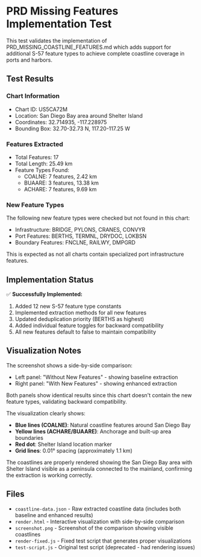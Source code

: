 # PRD Missing Features Implementation Test

This test validates the implementation of PRD_MISSING_COASTLINE_FEATURES.md which adds support for additional S-57 feature types to achieve complete coastline coverage in ports and harbors.

## Test Results

### Chart Information
- Chart ID: US5CA72M
- Location: San Diego Bay area around Shelter Island
- Coordinates: 32.714935, -117.228975
- Bounding Box: 32.70-32.73 N, 117.20-117.25 W

### Features Extracted
- Total Features: 17
- Total Length: 25.49 km
- Feature Types Found:
  - COALNE: 7 features, 2.42 km
  - BUAARE: 3 features, 13.38 km  
  - ACHARE: 7 features, 9.69 km

### New Feature Types
The following new feature types were checked but not found in this chart:
- Infrastructure: BRIDGE, PYLONS, CRANES, CONVYR
- Port Features: BERTHS, TERMNL, DRYDOC, LOKBSN
- Boundary Features: FNCLNE, RAILWY, DMPGRD

This is expected as not all charts contain specialized port infrastructure features.

## Implementation Status

✅ **Successfully Implemented:**
1. Added 12 new S-57 feature type constants
2. Implemented extraction methods for all new features
3. Updated deduplication priority (BERTHS as highest)
4. Added individual feature toggles for backward compatibility
5. All new features default to false to maintain compatibility

## Visualization Notes

The screenshot shows a side-by-side comparison:
- Left panel: "Without New Features" - showing baseline extraction
- Right panel: "With New Features" - showing enhanced extraction

Both panels show identical results since this chart doesn't contain the new feature types, validating backward compatibility.

The visualization clearly shows:
- **Blue lines (COALNE)**: Natural coastline features around San Diego Bay
- **Yellow lines (ACHARE/BUAARE)**: Anchorage and built-up area boundaries
- **Red dot**: Shelter Island location marker
- **Grid lines**: 0.01° spacing (approximately 1.1 km)

The coastlines are properly rendered showing the San Diego Bay area with Shelter Island visible as a peninsula connected to the mainland, confirming the extraction is working correctly.

## Files
- `coastline-data.json` - Raw extracted coastline data (includes both baseline and enhanced results)
- `render.html` - Interactive visualization with side-by-side comparison
- `screenshot.png` - Screenshot of the comparison showing visible coastlines
- `render-fixed.js` - Fixed test script that generates proper visualizations
- `test-script.js` - Original test script (deprecated - had rendering issues)